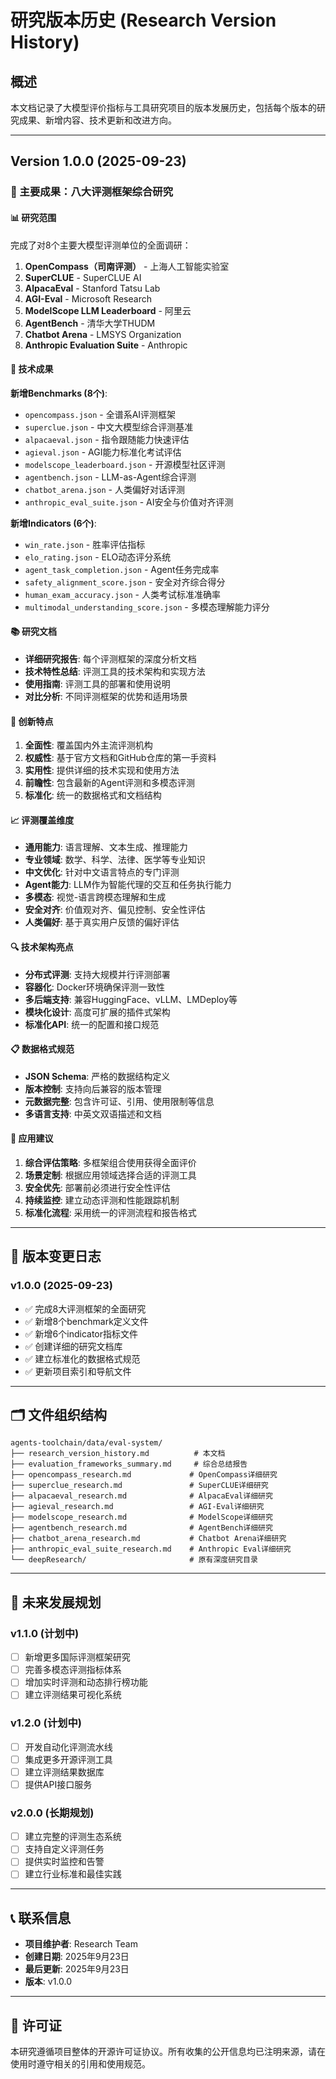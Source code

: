 # 研究版本历史 (Research Version History)

## 概述
本文档记录了大模型评价指标与工具研究项目的版本发展历史，包括每个版本的研究成果、新增内容、技术更新和改进方向。

---

## Version 1.0.0 (2025-09-23)
### 🎯 主要成果：八大评测框架综合研究

#### 📊 研究范围
完成了对8个主要大模型评测单位的全面调研：

1. **OpenCompass（司南评测）** - 上海人工智能实验室
2. **SuperCLUE** - SuperCLUE AI
3. **AlpacaEval** - Stanford Tatsu Lab
4. **AGI-Eval** - Microsoft Research
5. **ModelScope LLM Leaderboard** - 阿里云
6. **AgentBench** - 清华大学THUDM
7. **Chatbot Arena** - LMSYS Organization
8. **Anthropic Evaluation Suite** - Anthropic

#### 🔧 技术成果

**新增Benchmarks (8个)**:
- `opencompass.json` - 全谱系AI评测框架
- `superclue.json` - 中文大模型综合评测基准
- `alpacaeval.json` - 指令跟随能力快速评估
- `agieval.json` - AGI能力标准化考试评估
- `modelscope_leaderboard.json` - 开源模型社区评测
- `agentbench.json` - LLM-as-Agent综合评测
- `chatbot_arena.json` - 人类偏好对话评测
- `anthropic_eval_suite.json` - AI安全与价值对齐评测

**新增Indicators (6个)**:
- `win_rate.json` - 胜率评估指标
- `elo_rating.json` - ELO动态评分系统
- `agent_task_completion.json` - Agent任务完成率
- `safety_alignment_score.json` - 安全对齐综合得分
- `human_exam_accuracy.json` - 人类考试标准准确率
- `multimodal_understanding_score.json` - 多模态理解能力评分

#### 📚 研究文档
- **详细研究报告**: 每个评测框架的深度分析文档
- **技术特性总结**: 评测工具的技术架构和实现方法
- **使用指南**: 评测工具的部署和使用说明
- **对比分析**: 不同评测框架的优势和适用场景

#### 🌟 创新特点
1. **全面性**: 覆盖国内外主流评测机构
2. **权威性**: 基于官方文档和GitHub仓库的第一手资料
3. **实用性**: 提供详细的技术实现和使用方法
4. **前瞻性**: 包含最新的Agent评测和多模态评测
5. **标准化**: 统一的数据格式和文档结构

#### 📈 评测覆盖维度
- **通用能力**: 语言理解、文本生成、推理能力
- **专业领域**: 数学、科学、法律、医学等专业知识
- **中文优化**: 针对中文语言特点的专门评测
- **Agent能力**: LLM作为智能代理的交互和任务执行能力
- **多模态**: 视觉-语言跨模态理解和生成
- **安全对齐**: 价值观对齐、偏见控制、安全性评估
- **人类偏好**: 基于真实用户反馈的偏好评估

#### 🔍 技术架构亮点
- **分布式评测**: 支持大规模并行评测部署
- **容器化**: Docker环境确保评测一致性
- **多后端支持**: 兼容HuggingFace、vLLM、LMDeploy等
- **模块化设计**: 高度可扩展的插件式架构
- **标准化API**: 统一的配置和接口规范

#### 📋 数据格式规范
- **JSON Schema**: 严格的数据结构定义
- **版本控制**: 支持向后兼容的版本管理
- **元数据完整**: 包含许可证、引用、使用限制等信息
- **多语言支持**: 中英文双语描述和文档

#### 🎯 应用建议
1. **综合评估策略**: 多框架组合使用获得全面评价
2. **场景定制**: 根据应用领域选择合适的评测工具
3. **安全优先**: 部署前必须进行安全性评估
4. **持续监控**: 建立动态评测和性能跟踪机制
5. **标准化流程**: 采用统一的评测流程和报告格式

---

## 📝 版本变更日志

### v1.0.0 (2025-09-23)
- ✅ 完成8大评测框架的全面研究
- ✅ 新增8个benchmark定义文件
- ✅ 新增6个indicator指标文件
- ✅ 创建详细的研究文档库
- ✅ 建立标准化的数据格式规范
- ✅ 更新项目索引和导航文件

---

## 🗂️ 文件组织结构

```
agents-toolchain/data/eval-system/
├── research_version_history.md          # 本文档
├── evaluation_frameworks_summary.md     # 综合总结报告
├── opencompass_research.md             # OpenCompass详细研究
├── superclue_research.md               # SuperCLUE详细研究
├── alpacaeval_research.md              # AlpacaEval详细研究
├── agieval_research.md                 # AGI-Eval详细研究
├── modelscope_research.md              # ModelScope详细研究
├── agentbench_research.md              # AgentBench详细研究
├── chatbot_arena_research.md           # Chatbot Arena详细研究
├── anthropic_eval_suite_research.md    # Anthropic Eval详细研究
└── deepResearch/                       # 原有深度研究目录
```

---

## 🚀 未来发展规划

### v1.1.0 (计划中)
- [ ] 新增更多国际评测框架研究
- [ ] 完善多模态评测指标体系
- [ ] 增加实时评测和动态排行榜功能
- [ ] 建立评测结果可视化系统

### v1.2.0 (计划中)
- [ ] 开发自动化评测流水线
- [ ] 集成更多开源评测工具
- [ ] 建立评测结果数据库
- [ ] 提供API接口服务

### v2.0.0 (长期规划)
- [ ] 建立完整的评测生态系统
- [ ] 支持自定义评测任务
- [ ] 提供实时监控和告警
- [ ] 建立行业标准和最佳实践

---

## 📞 联系信息

- **项目维护者**: Research Team
- **创建日期**: 2025年9月23日
- **最后更新**: 2025年9月23日
- **版本**: v1.0.0

---

## 📄 许可证
本研究遵循项目整体的开源许可证协议。所有收集的公开信息均已注明来源，请在使用时遵守相关的引用和使用规范。